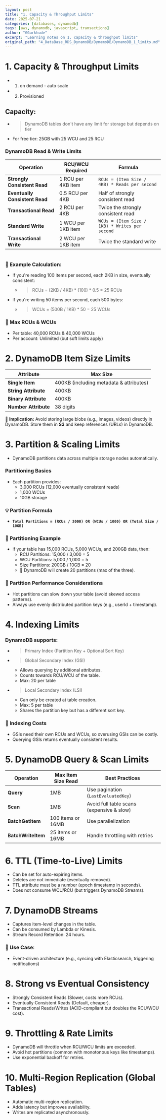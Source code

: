 ```yaml
---
layout: post
title: "1. Capacity & Throughput Limits"
date: 2025-07-21
categories: [databases, dynamodb]
tags: [aws, dynamodb, javascript, transactions]
author: "GGurkhude"
excerpt: "Learning notes on 1. capacity & throughput limits"
original_path: "4_DataBase_RDS_DynamoDB/DynamoDB/DynamoDB_1_limits.md"
---
```



# 1. Capacity & Throughput Limits
- 1. on demand - auto scale
- 2. Provisioned
## Capacity:
- > DynamoDB tables don't have any limit for storage but depends on tier
- For free tier: 25GB with 25 WCU and 25 RCU
###  DynamoDB Read & Write Limits

| Operation                  | RCU/WCU Required         | Formula |
|----------------------------|-------------------------|------------------------------------------------|
| **Strongly Consistent Read** | 1 RCU per 4KB item      | `RCUs = (Item Size / 4KB) * Reads per second`  |
| **Eventually Consistent Read** | 0.5 RCU per 4KB       | Half of strongly consistent read              |
| **Transactional Read**      | 2 RCU per 4KB           | Twice the strongly consistent read            |
| **Standard Write**          | 1 WCU per 1KB item      | `WCUs = (Item Size / 1KB) * Writes per second` |
| **Transactional Write**     | 2 WCU per 1KB item      | Twice the standard write                      |


#

### 🚀 Example Calculation:

- If you're reading 100 items per second, each 2KB in size, eventually consistent:
   - > RCUs = (2KB / 4KB) * (100) * 0.5 = 25 RCUs
- If you're writing 50 items per second, each 500 bytes:
   - > WCUs = (500B / 1KB) * 50 = 25 WCUs
### 📌 Max RCUs & WCUs
- Per table: 40,000 RCUs & 40,000 WCUs
- Per account: Unlimited (but soft limits apply)

#
# 2. DynamoDB Item Size Limits

| Attribute            | Max Size                                      |
|----------------------|----------------------------------------------|
| **Single Item**      | 400KB (including metadata & attributes)      |
| **String Attribute** | 400KB                                        |
| **Binary Attribute** | 400KB                                        |
| **Number Attribute** | 38 digits                                    |

🚨 **Implication:** Avoid storing large blobs (e.g., images, videos) directly in DynamoDB. Store them in **S3** and keep references (URLs) in DynamoDB.

# 3. Partition & Scaling Limits
- DynamoDB partitions data across multiple storage nodes automatically.

### Partitioning Basics
- Each partition provides:
   - 3,000 RCUs (12,000 eventually consistent reads)
   - 1,000 WCUs
   - 10GB storage
### 💡 Partition Formula

- **`Total Partitions = (RCUs / 3000) OR (WCUs / 1000) OR (Total Size / 10GB)`**
### 🚀 Partitioning Example
- If your table has 15,000 RCUs, 5,000 WCUs, and 200GB data, then:
   - RCU Partitions: 15,000 / 3,000 = 5
   - WCU Partitions: 5,000 / 1,000 = 5
   - Size Partitions: 200GB / 10GB = 20
   - 🚀 DynamoDB will create 20 partitions (max of the three).
### 📌 Partition Performance Considerations
- Hot partitions can slow down your table (avoid skewed access patterns).
- Always use evenly distributed partition keys (e.g., userId + timestamp).

# 4. Indexing Limits
###  DynamoDB supports:
- >Primary Index (Partition Key + Optional Sort Key)
- >Global Secondary Index (GSI)
   - Allows querying by additional attributes.
   - Counts towards RCU/WCU of the table.
   - Max: 20 per table
- >Local Secondary Index (LSI)
   - Can only be created at table creation.
   - Max: 5 per table
   - Shares the partition key but has a different sort key.
### 🚨 Indexing Costs
- GSIs need their own RCUs and WCUs, so overusing GSIs can be costly.
- Querying GSIs returns eventually consistent results.
# 5. DynamoDB Query & Scan Limits

| Operation       | Max Item Size Read  | Best Practices                                      |
|----------------|--------------------|----------------------------------------------------|
| **Query**      | 1MB                 | Use pagination (`LastEvaluatedKey`)               |
| **Scan**       | 1MB                 | Avoid full table scans (expensive & slow)         |
| **BatchGetItem** | 100 items or 16MB  | Use parallelization                               |
| **BatchWriteItem** | 25 items or 16MB | Handle throttling with retries                   |

#

# 6. TTL (Time-to-Live) Limits
- Can be set for auto-expiring items.
- Deletes are not immediate (eventually removed).
- TTL attribute must be a number (epoch timestamp in seconds).
- Does not consume WCU/RCU (but triggers DynamoDB Streams).

# 7. DynamoDB Streams
- Captures item-level changes in the table.
- Can be consumed by Lambda or Kinesis.
- Stream Record Retention: 24 hours.
### 🚀 Use Case:
- Event-driven architecture (e.g., syncing with Elasticsearch, triggering notifications)

# 8. Strong vs Eventual Consistency
- Strongly Consistent Reads (Slower, costs more RCUs).
- Eventually Consistent Reads (Default, cheaper).
- Transactional Reads/Writes (ACID-compliant but doubles the RCU/WCU cost).

# 9. Throttling & Rate Limits
- DynamoDB will throttle when RCU/WCU limits are exceeded.
- Avoid hot partitions (common with monotonous keys like timestamps).
- Use exponential backoff for retries.

# 10. Multi-Region Replication (Global Tables)
- Automatic multi-region replication.
- Adds latency but improves availability.
- Writes are replicated asynchronously.
